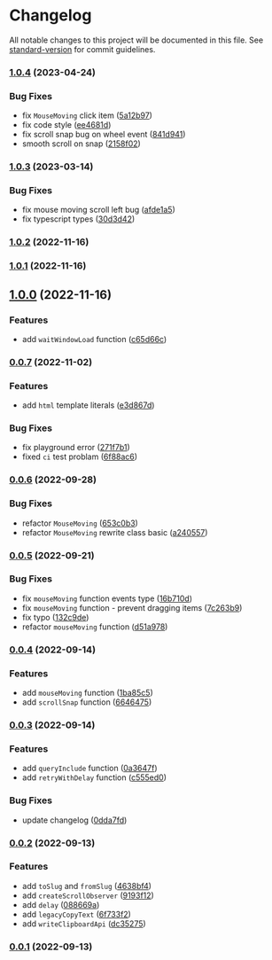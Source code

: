 # Changelog

All notable changes to this project will be documented in this file. See [standard-version](https://github.com/conventional-changelog/standard-version) for commit guidelines.

### [1.0.4](https://github.com/achareh-co/achar/compare/v1.0.3...v1.0.4) (2023-04-24)


### Bug Fixes

* fix `MouseMoving` click item ([5a12b97](https://github.com/achareh-co/achar/commit/5a12b9793c452af534944959cb37ffef991f2438))
* fix code style ([ee4681d](https://github.com/achareh-co/achar/commit/ee4681d10358b79548b748668d694a4c2b97bcd8))
* fix scroll snap bug on wheel event ([841d941](https://github.com/achareh-co/achar/commit/841d9418a0c8adc67a4908cc33da4a91a0eb493a))
* smooth scroll on snap ([2158f02](https://github.com/achareh-co/achar/commit/2158f02c100af754c492873aaaabaf9ee8f374ef))

### [1.0.3](https://github.com/achareh-co/achar/compare/v1.0.2...v1.0.3) (2023-03-14)


### Bug Fixes

* fix mouse moving scroll left bug ([afde1a5](https://github.com/achareh-co/achar/commit/afde1a5e8ac9af1ab0c2351cd2797ee3f6efa91b))
* fix typescript types ([30d3d42](https://github.com/achareh-co/achar/commit/30d3d422143cf7f1efe6861502a33ad1409f3a84))

### [1.0.2](https://github.com/achareh-co/achar/compare/v1.0.1...v1.0.2) (2022-11-16)

### [1.0.1](https://github.com/achareh-co/achar/compare/v1.0.0...v1.0.1) (2022-11-16)

## [1.0.0](https://github.com/achareh-co/achar/compare/v0.0.7...v1.0.0) (2022-11-16)


### Features

* add `waitWindowLoad` function ([c65d66c](https://github.com/achareh-co/achar/commit/c65d66c24b9c46c4c57acdf6507b5601f7246bd7))

### [0.0.7](https://github.com/achareh-co/achar/compare/v0.0.6...v0.0.7) (2022-11-02)


### Features

* add `html` template literals ([e3d867d](https://github.com/achareh-co/achar/commit/e3d867d117f130f79843993c1551910c165f8e2e))


### Bug Fixes

* fix playground error ([271f7b1](https://github.com/achareh-co/achar/commit/271f7b1cb4acb5460f778c61de999e870d32ab79))
* fixed `ci` test problam ([6f88ac6](https://github.com/achareh-co/achar/commit/6f88ac6067f8a09e34b3512f9607d7cbffc21b28))

### [0.0.6](https://github.com/achareh-co/achar/compare/v0.0.5...v0.0.6) (2022-09-28)


### Bug Fixes

* refactor `MouseMoving` ([653c0b3](https://github.com/achareh-co/achar/commit/653c0b307c82e9e8e1c20aeea8f6b15f7234951c))
* refactor `MouseMoving` rewrite class basic ([a240557](https://github.com/achareh-co/achar/commit/a2405577347902af94f2b7f3f486c0dfedfd7db1))

### [0.0.5](https://github.com/achareh-co/achar/compare/v0.0.4...v0.0.5) (2022-09-21)


### Bug Fixes

* fix  `mouseMoving` function events type ([16b710d](https://github.com/achareh-co/achar/commit/16b710dd6f4dbb1b0db79105eef356e0f6b085ac))
* fix `mouseMoving` function - prevent dragging items ([7c263b9](https://github.com/achareh-co/achar/commit/7c263b9b015b1294ae701bbca7a403988101e3e0))
* fix typo ([132c9de](https://github.com/achareh-co/achar/commit/132c9de1b0d9812b9476442aa2f65fff80ec29d4))
* refactor `mouseMoving` function ([d51a978](https://github.com/achareh-co/achar/commit/d51a978ff3d86997e7af6a1361d25456ba0ce48c))

### [0.0.4](https://github.com/achareh-co/achar/compare/v0.0.3...v0.0.4) (2022-09-14)


### Features

* add `mouseMoving` function ([1ba85c5](https://github.com/achareh-co/achar/commit/1ba85c56e42b21932292d88b463033211a9883f8))
* add `scrollSnap` function ([6646475](https://github.com/achareh-co/achar/commit/6646475361bda4f36ad2e074f53ff788d76d51b6))

### [0.0.3](https://github.com/achareh-co/achar/compare/v0.0.2...v0.0.3) (2022-09-14)


### Features

* add `queryInclude` function ([0a3647f](https://github.com/achareh-co/achar/commit/0a3647fea3cb28a8041fa0c80cd9e598e1226274))
* add `retryWithDelay` function ([c555ed0](https://github.com/achareh-co/achar/commit/c555ed0d34430d478528e28e27afeff16acc5fcf))


### Bug Fixes

* update changelog ([0dda7fd](https://github.com/achareh-co/achar/commit/0dda7fd94dbe6ca6d1ff9522cd1d90759f152256))

### [0.0.2](https://github.com/achareh-co/achar/releases/tag/v0.0.2) (2022-09-13)


### Features

* add `toSlug` and `fromSlug` ([4638bf4](https://github.com/achareh-co/achar/commit/4638bf4b5d9b40b155e199ad125dd2a36437da9d))
* add `createScrollObserver` ([9193f12](https://github.com/achareh-co/achar/commit/9193f12e99c5e69289635e2ca0a8c03b4aa2578d))
* add `delay` ([088669a](https://github.com/achareh-co/achar/commit/088669a352090db3a8ba7255ec3c4b35dabc6f9f))
* add `legacyCopyText` ([6f733f2](https://github.com/achareh-co/achar/commit/6f733f29b3e45399a061eb1177878f65a4a78905))
* add `writeClipboardApi` ([dc35275](https://github.com/achareh-co/achar/commit/dc352751f234479f935411b31c790146737473dc))


### [0.0.1](https://github.com/achareh-co/achar/releases/tag/v0.0.1) (2022-09-13)

